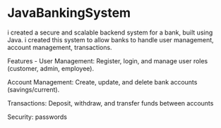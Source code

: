 # JavaBankingSystem
i created a secure and scalable backend system for a bank, built using Java. i created this system to allow banks to handle user management, account management, transactions.

Features -
User Management: Register, login, and manage user roles (customer, admin, employee).

Account Management: Create, update, and delete bank accounts (savings/current).

Transactions: Deposit, withdraw, and transfer funds between accounts

Security: passwords
